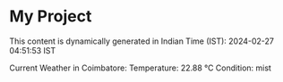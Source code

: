 # My Project

This content is dynamically generated in Indian Time (IST): 2024-02-27 04:51:53 IST


Current Weather in Coimbatore:
Temperature: 22.88 °C
Condition: mist
